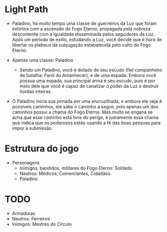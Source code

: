 # Light Path 

 - Paladino, há muito tempo uma classe de guerreiros da Luz que foram extintos com a ascensão do Fogo Eterno, propagada pela nobreza descontente com a igualdade disseminada pelos seguidores da Luz. Após um período de exílio, estudando a Luz, você decide que é hora de libertar os plebeus da subjugação estabelecida pelo culto do Fogo Eterno.

 - Apenas uma classe: Paladino 
   - Sendo um Paladino, você é dotado de seu escudo (fiel companheiro de batalha: Farol do Amanhecer), e de uma espada. Embora você possua uma espada, sua principal arma é seu escudo, pois é por meio dele que você é capaz de canalizar o poder da Luz e destruir hordas inteiras.

 - O Paladino inicia sua jornada em uma encruzilhada, e embora ele veja 4 possíveis caminhos, ele sabe o caminho a seguir, pois apenas um dos caminhos possui a chama do Fogo Eterno. Mas muito se engana se acha que esse caminho está livre do perigo, é justamente essa chama que indica que os poderosos estão usando a fé das boas pessoas para impor à submissão.

# Estrutura do jogo
 - Personagens 
   - Inimigos: bandidos, militares do Fogo Eterno: Soldado.
   - Neutros: Médicos, Comerciantes, Cidadãos.
   - Paladino
   
# TODO
  - Armaduras
  - Neutros: Ferreiros
  - Inimigos: Mestres do Círculo
